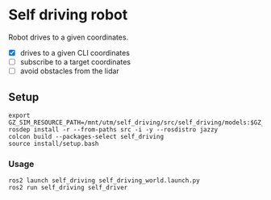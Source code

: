# Self driving robot

Robot drives to a given coordinates.

- [x] drives to a given CLI coordinates
- [ ] subscribe to a target coordinates
- [ ] avoid obstacles from the lidar

## Setup

```shell
export GZ_SIM_RESOURCE_PATH=/mnt/utm/self_driving/src/self_driving/models:$GZ_SIM_RESOURCE_PATH
rosdep install -r --from-paths src -i -y --rosdistro jazzy
colcon build --packages-select self_driving
source install/setup.bash
```

### Usage

```shell
ros2 launch self_driving self_driving_world.launch.py
ros2 run self_driving self_driver
```